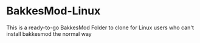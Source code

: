 # BakkesMod-Linux

This is a ready-to-go BakkesMod Folder to clone for Linux users who can't install bakkesmod the normal way
